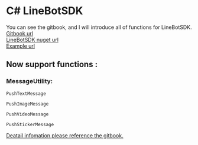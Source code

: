 # C# LineBotSDK
You can see the gitbook, and I will introduce all of functions for LineBotSDK.  
[Gitbook url ](https://martinhsu.gitbook.io/linebotsdk/)  
[LineBotSDK nuget url ](https://www.nuget.org/packages/LineBot.SDK)  
[Example url ](https://github.com/Martin-Hsu/LineBotSDK_Example)  

## Now support functions : 
### MessageUtility:
```
PushTextMessage

PushImageMessage

PushVideoMessage

PushStickerMessage
```

[Deatail infomation please reference the gitbook.](https://martinhsu.gitbook.io/linebotsdk/)

